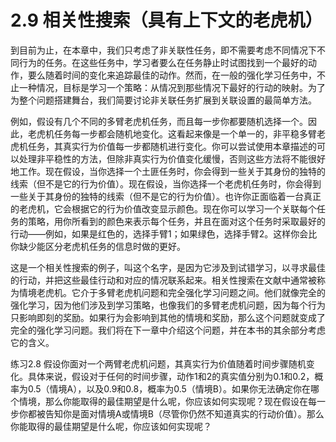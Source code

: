 # 2.9 相关性搜索（具有上下文的老虎机）

到目前为止，在本章中，我们只考虑了非关联性任务，即不需要考虑不同情况下不同行为的任务。在这些任务中，学习者要么在任务静止时试图找到一个最好的动作，要么随着时间的变化来追踪最佳的动作。然而，在一般的强化学习任务中，不止一种情况，目标是学习一个策略：从情况到那些情况下最好的行动的映射。为了为整个问题搭建舞台，我们简要讨论非关联任务扩展到关联设置的最简单方法。

例如，假设有几个不同的多臂老虎机任务，而且每一步你都要随机选择一个。因此，老虎机任务每一步都会随机地变化。这看起来像是一个单一的，非平稳多臂老虎机任务，其真实行为价值每一步都随机进行变化。你可以尝试使用本章描述的可以处理非平稳性的方法，但除非真实行为价值变化缓慢，否则这些方法将不能很好地工作。现在假设，当你选择一个土匪任务时，你会得到一些关于其身份的独特的线索（但不是它的行为价值）。现在假设，当你选择一个老虎机任务时，你会得到一些关于其身份的独特的线索（但不是它的行为价值）。也许你正面临着一台真正的老虎机，它会根据它的行为价值改变显示颜色。现在你可以学习一个关联每个任务的策略，用你所看到的颜色来表示每个任务，并且在面对这个任务时采取最好的行动——例如，如果是红色的，选择手臂1；如果绿色，选择手臂2。这样你会比你缺少能区分老虎机任务的信息时做的更好。

这是一个相关性搜索的例子，叫这个名字，是因为它涉及到试错学习，以寻求最佳的行动，并把这些最佳行动和对应的情况联系起来。相关性搜索在文献中通常被称为情境老虎机。它介于多臂老虎机问题和完全强化学习问题之间。他们就像完全的强化学习，因为他们涉及到学习策略，也像我们的多臂老虎机问题，因为每个行为只影响即刻的奖励。如果行为会影响到其他的情境和奖励，那么这个问题就变成了完全的强化学习问题。我们将在下一章中介绍这个问题，并在本书的其余部分考虑它的含义。

练习2.8 假设你面对一个两臂老虎机问题，其真实行为价值随着时间步骤随机变化。具体来说，假设对于任何的时间步骤，动作1和2的真实值分别为0.1和0.2，概率为0.5（情境A），以及0.9和0.8，概率为0.5（情境B）。如果你无法确定你在哪个情境，那么你能取得的最佳期望是什么呢，你应该如何实现呢？现在假设在每一步你都被告知你是面对情境A或情境B（尽管你仍然不知道真实的行动价值）。那么你能取得的最佳期望是什么呢，你应该如何实现呢？